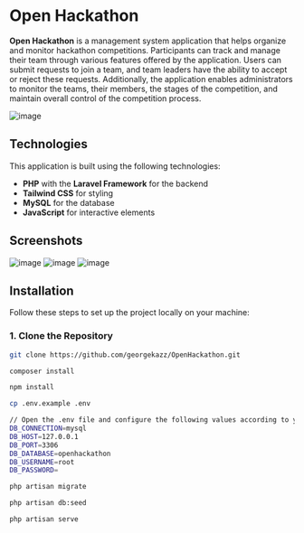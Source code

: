 # Open Hackathon

**Open Hackathon** is a management system application that helps organize and monitor hackathon competitions. Participants can track and manage their team through various features offered by the application. Users can submit requests to join a team, and team leaders have the ability to accept or reject these requests. Additionally, the application enables administrators to monitor the teams, their members, the stages of the competition, and maintain overall control of the competition process.

![image](https://github.com/user-attachments/assets/f67f39e7-bcf0-4873-8837-83688c5671ac)

## Technologies

This application is built using the following technologies:

- **PHP** with the **Laravel Framework** for the backend
- **Tailwind CSS** for styling
- **MySQL** for the database
- **JavaScript** for interactive elements

## Screenshots
![image](https://github.com/user-attachments/assets/b3a824fd-2457-4d21-9c1b-0785fc571313)
![image](https://github.com/user-attachments/assets/f8cd0250-2d66-4070-ba3c-b277a1cdb6aa)
![image](https://github.com/user-attachments/assets/9c827f5f-309d-4b0b-a80f-15623feb6060)


## Installation

Follow these steps to set up the project locally on your machine:

### 1. Clone the Repository

```bash
git clone https://github.com/georgekazz/OpenHackathon.git

composer install

npm install

cp .env.example .env

// Open the .env file and configure the following values according to your database:
DB_CONNECTION=mysql
DB_HOST=127.0.0.1
DB_PORT=3306
DB_DATABASE=openhackathon
DB_USERNAME=root
DB_PASSWORD=

php artisan migrate

php artisan db:seed

php artisan serve



